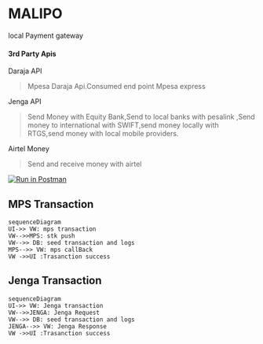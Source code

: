 # MALIPO
local Payment gateway
####  3rd Party Apis

Daraja API
   >Mpesa Daraja Api.Consumed end point Mpesa express

Jenga API
  >Send Money with Equity Bank,Send to local banks with pesalink ,Send money to international with SWIFT,send money locally with RTGS,send money with local mobile providers.

Airtel Money
>Send and receive money with airtel

[![Run in Postman](https://run.pstmn.io/button.svg)](https://app.getpostman.com/join-team?invite_code=edfd665f474f383ee545a161c1485a99&target_code=12291a4f448a2e2fd97751a7c36299f9)

## MPS Transaction

```mermaid
sequenceDiagram
UI->> VW: mps transaction
VW-->>MPS: stk push
VW-->> DB: seed transaction and logs
MPS-->> VW: mps callBack
VW ->>UI :Trasanction success
```

## Jenga Transaction
```mermaid
sequenceDiagram
UI->> VW: Jenga transaction
VW-->>JENGA: Jenga Request
VW-->> DB: seed transaction and logs
JENGA-->> VW: Jenga Response
VW ->>UI :Trasanction success
```
